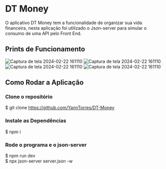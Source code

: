 # DT Money

O aplicativo DT Money tem a funcionalidade de organizar sua vida financeira, nesta aplicação foi utilizado o Json-server
para simular o consumo de uma API pelo Front End. 

## Prints de Funcionamento

![Captura de tela 2024-02-22 161110](https://github.com/YannTorres/DT-Money/assets/83319465/0ceb2e99-a1be-4469-8281-a0337e4aa243)
![Captura de tela 2024-02-22 161110](https://github.com/YannTorres/DT-Money/assets/83319465/537c85b6-0b92-483f-8d46-b17ad5726a1e)
![Captura de tela 2024-02-22 161110](https://github.com/YannTorres/DT-Money/assets/83319465/f402f751-7d35-4205-ac1f-e29506603278)
![Captura de tela 2024-02-22 161110](https://github.com/YannTorres/DT-Money/assets/83319465/cbb48964-e36f-4b62-98ea-c3b2076c8db9)


## Como Rodar a Aplicação

### Clone o repositório
$ git clone https://github.com/YannTorres/DT-Money

### Instale as Dependências
$ npm i

### Rode o programa e o json-server
$ npm run dev  <br />
$ npx json-server server.json -w
